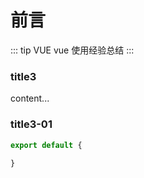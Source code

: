 
# 前言

::: tip VUE
vue 使用经验总结
:::

### title3
content...

### title3-01

``` js
export default {
  
}
```
